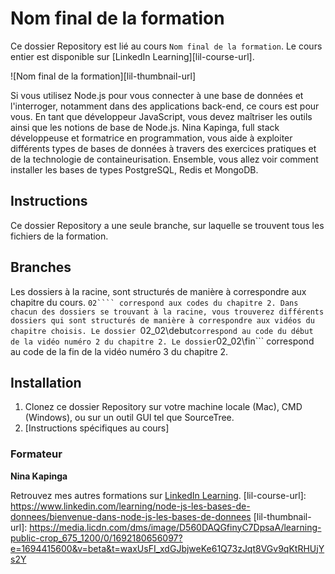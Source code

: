 # Nom final de la formation

Ce dossier Repository est lié au cours `Nom final de la formation`. Le cours entier est disponible sur [LinkedIn Learning][lil-course-url].

![Nom final de la formation][lil-thumbnail-url] 

Si vous utilisez Node.js pour vous connecter à une base de données et l'interroger, notamment dans des applications back-end, ce cours est pour vous. En tant que développeur JavaScript, vous devez maîtriser les outils ainsi que les notions de base de Node.js. Nina Kapinga, full stack développeuse et formatrice en programmation, vous aide à exploiter différents types de bases de données à travers des exercices pratiques et de la technologie de containeurisation. Ensemble, vous allez voir comment installer les bases de types PostgreSQL, Redis et MongoDB.

## Instructions

Ce dossier Repository a une seule branche, sur laquelle se trouvent tous les fichiers  de la formation.

## Branches

Les dossiers à la racine, sont structurés de manière à correspondre aux chapitre du cours. 
```02```` correspond aux codes du chapitre 2.
Dans chacun des dossiers se trouvant à la racine, vous trouverez différents dossiers qui sont structurés de manière à correspondre aux vidéos du chapitre choisis.
Le dossier ```02_02\debut``` correspond au code du début de la vidéo numéro 2 du chapitre 2.
Le dossier ```02_02\fin``` correspond au code de la fin de la vidéo numéro 3 du chapitre 2.


## Installation

1. Clonez ce dossier Repository sur votre machine locale (Mac), CMD (Windows), ou sur un outil GUI tel que SourceTree. 
2. [Instructions spécifiques au cours] 


### Formateur

**Nina Kapinga** 

 Retrouvez mes autres formations sur [LinkedIn Learning](https://www.linkedin.com/learning/instructors/nina-kapinga).
[lil-course-url]: https://www.linkedin.com/learning/node-js-les-bases-de-donnees/bienvenue-dans-node-js-les-bases-de-donnees
[lil-thumbnail-url]: https://media.licdn.com/dms/image/D560DAQGfinyC7DpsaA/learning-public-crop_675_1200/0/1692180656097?e=1694415600&v=beta&t=waxUsFI_xdGJbjweKe61Q73zJqt8VGv9qKtRHUjYs2Y
